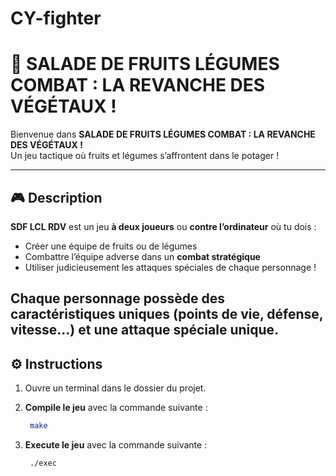 # CY-fighter

# 🥗 SALADE DE FRUITS LÉGUMES COMBAT : LA REVANCHE DES VÉGÉTAUX !



Bienvenue dans **SALADE DE FRUITS LÉGUMES COMBAT : LA REVANCHE DES VÉGÉTAUX !**  
Un jeu tactique où fruits et légumes s’affrontent dans le potager !

---

## 🎮 Description

**SDF LCL RDV** est un jeu **à deux joueurs** ou **contre l’ordinateur** où tu dois :
- Créer une équipe de fruits ou de légumes
- Combattre l’équipe adverse dans un **combat stratégique**
- Utiliser judicieusement les attaques spéciales de chaque personnage !

Chaque personnage possède des  **caractéristiques uniques** (points de vie, défense, vitesse...) et  **une attaque spéciale unique**. 
---

## ⚙️ Instructions


1. Ouvre un terminal dans le dossier du projet.

2. **Compile le jeu** avec la commande suivante :
   ```bash
    make
3. **Execute le jeu** avec la commande suivante :
   ```bash
    ./exec 

